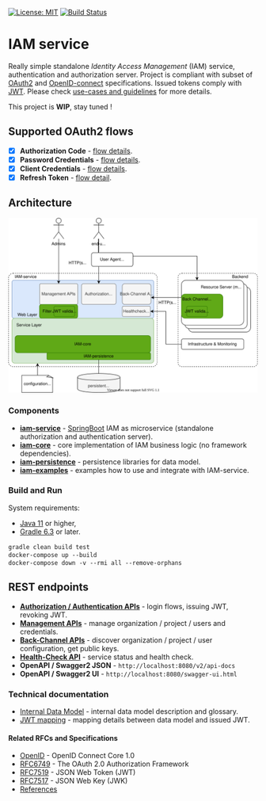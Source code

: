 [![License: MIT](https://img.shields.io/badge/License-MIT-yellow.svg)](https://opensource.org/licenses/MIT)
[![Build Status](https://travis-ci.org/jveverka/iam-service.svg?branch=master)](https://travis-ci.org/jveverka/iam-service)

# IAM service
Really simple standalone *Identity Access Management* (IAM) service, authentication and authorization server. 
Project is compliant with subset of [OAuth2](https://tools.ietf.org/html/rfc6749) 
and [OpenID-connect](https://openid.net/specs/openid-connect-core-1_0.html) specifications. 
Issued tokens comply with [JWT](https://tools.ietf.org/html/rfc7519). 
Please check [use-cases and guidelines](iam-examples/README.md) for more details.

This project is __WIP__, stay tuned !

## Supported OAuth2 flows
* [x] __Authorization Code__ - [flow details](docs/oauth2/131_authorization-code-flow.md).
* [x] __Password Credentials__ - [flow details](docs/oauth2/133_password-credentials-flow.md).
* [x] __Client Credentials__ - [flow details](docs/oauth2/134_client-credentials-flow.md).
* [x] __Refresh Token__ - [flow detail](docs/oauth2/15_refresh-token.md).

## Architecture
![architecture](docs/IAM-service-architecture.svg)

### Components
* [__iam-service__](iam-service) - [SpringBoot](https://spring.io/projects/spring-boot) IAM as microservice (standalone authorization and authentication server). 
* [__iam-core__](iam-core) - core implementation of IAM business logic (no framework dependencies).
* [__iam-persistence__](iam-persistence) - persistence libraries for data model.
* [__iam-examples__](iam-examples) - examples how to use and integrate with IAM-service.

### Build and Run
System requirements: 
* [Java 11](https://adoptopenjdk.net/?variant=openjdk11&jvmVariant=hotspot) or higher, 
* [Gradle 6.3](https://gradle.org/install/) or later.
```
gradle clean build test
docker-compose up --build
docker-compose down -v --rmi all --remove-orphans
```
## REST endpoints 
* [__Authorization / Authentication APIs__](docs/apis/IAM-authorization-and-authentication-apis.md) - login flows, issuing JWT, revoking JWT.
* [__Management APIs__](docs/apis/IAM-management-apis.md) - manage organization / project / users and credentials.
* [__Back-Channel APIs__](docs/apis/IAM-back-channel-apis.md) - discover organization / project / user configuration, get public keys.
* [__Health-Check API__](docs/apis/IAM-heath-check.md) - service status and health check.
* __OpenAPI / Swagger2 JSON__ - ```http://localhost:8080/v2/api-docs```
* __OpenAPI / Swagger2 UI__ - ```http://localhost:8080/swagger-ui.html```

### Technical documentation
* [Internal Data Model](docs/IAM-data-model.md) - internal data model description and glossary.
* [JWT mapping](docs/JWT-mapping-details.md) - mapping details between data model and issued JWT.

#### Related RFCs and Specifications
* [OpenID](https://openid.net/specs/openid-connect-core-1_0.html) - OpenID Connect Core 1.0
* [RFC6749](https://tools.ietf.org/html/rfc6749) - The OAuth 2.0 Authorization Framework
* [RFC7519](https://tools.ietf.org/html/rfc7519) - JSON Web Token (JWT)
* [RFC7517](https://tools.ietf.org/html/rfc7517) - JSON Web Key (JWK)
* [References](docs/references.md)

